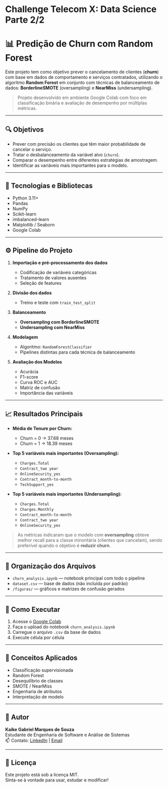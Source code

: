 # Challenge Telecom X: Data Science Parte 2/2

# 📊 Predição de Churn com Random Forest

Este projeto tem como objetivo prever o cancelamento de clientes (**churn**) com base em dados de comportamento e serviços contratados, utilizando o algoritmo **Random Forest** em conjunto com técnicas de balanceamento de dados: **BorderlineSMOTE** (oversampling) e **NearMiss** (undersampling).

> Projeto desenvolvido em ambiente Google Colab com foco em classificação binária e avaliação de desempenho por múltiplas métricas.

---

## 🔍 Objetivos

- Prever com precisão os clientes que têm maior probabilidade de cancelar o serviço.
- Tratar o desbalanceamento da variável alvo (`churn`).
- Comparar o desempenho entre diferentes estratégias de amostragem.
- Identificar as variáveis mais importantes para o modelo.

---

## 🧰 Tecnologias e Bibliotecas

- Python 3.11+
- Pandas
- NumPy
- Scikit-learn
- imbalanced-learn
- Matplotlib / Seaborn
- Google Colab

---

## ⚙️ Pipeline do Projeto

1. **Importação e pré-processamento dos dados**
   - Codificação de variáveis categóricas
   - Tratamento de valores ausentes
   - Seleção de features

2. **Divisão dos dados**
   - Treino e teste com `train_test_split`

3. **Balanceamento**
   - **Oversampling com BorderlineSMOTE**
   - **Undersampling com NearMiss**

4. **Modelagem**
   - Algoritmo: `RandomForestClassifier`
   - Pipelines distintas para cada técnica de balanceamento

5. **Avaliação dos Modelos**
   - Acurácia
   - F1-score
   - Curva ROC e AUC
   - Matriz de confusão
   - Importância das variáveis

---

## 📈 Resultados Principais

- **Média de Tenure por Churn:**
  - Churn = 0 → 37.68 meses
  - Churn = 1 → 18.39 meses

- **Top 5 variáveis mais importantes (Oversampling):**
  - `Charges.Total`
  - `Contract_two year`
  - `OnlineSecurity_yes`
  - `Contract_month-to-month`
  - `TechSupport_yes`

- **Top 5 variáveis mais importantes (Undersampling):**
  - `Charges.Total`
  - `Charges.Monthly`
  - `Contract_month-to-month`
  - `Contract_two year`
  - `OnlineSecurity_yes`

> As métricas indicaram que o modelo com **oversampling** obteve melhor recall para a classe minoritária (clientes que cancelam), sendo preferível quando o objetivo é **reduzir churn**.

---

## 📁 Organização dos Arquivos

- `churn_analysis.ipynb` — notebook principal com todo o pipeline
- `dataset.csv` — base de dados (não incluída por padrão)
- `/figuras/` — gráficos e matrizes de confusão gerados

---

## 🚀 Como Executar

1. Acesse o [Google Colab](https://colab.research.google.com/)
2. Faça o upload do notebook `churn_analysis.ipynb`
3. Carregue o arquivo `.csv` da base de dados
4. Execute célula por célula

---

## 🧠 Conceitos Aplicados

- Classificação supervisionada
- Random Forest
- Desequilíbrio de classes
- SMOTE / NearMiss
- Engenharia de atributos
- Interpretação de modelo

---

## 📌 Autor

**Kaike Gabriel Marques de Souza**  
Estudante de Engenharia de Software e Análise de Sistemas  
📫 Contato: [LinkedIn](https://www.linkedin.com/in/kaike-gabriel-marques-de-souza-042975333l) | [Email](mailto:kaikegmds@gmail.com)

---

## 📄 Licença

Este projeto está sob a licença MIT.  
Sinta-se à vontade para usar, estudar e modificar!

